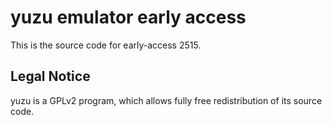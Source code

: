 yuzu emulator early access
=============

This is the source code for early-access 2515.

## Legal Notice

yuzu is a GPLv2 program, which allows fully free redistribution of its source code.